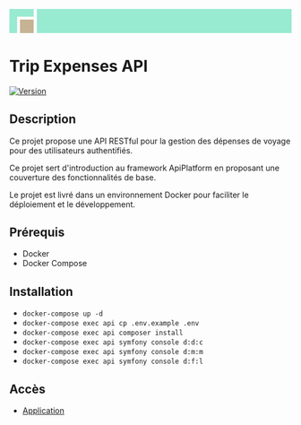 ![separe](https://raw.githubusercontent.com/studoo-app/.github/main/profile/studoo-banner-logo.png)
# Trip Expenses API
[![Version](https://img.shields.io/badge/Version-2.0.0-blue)]()

## Description

Ce projet propose une API RESTful pour la gestion des dépenses de voyage pour des utilisateurs authentifiés.

Ce projet sert d'introduction au framework ApiPlatform en proposant une couverture des fonctionnalités de base.

Le projet est livré dans un environnement Docker pour faciliter le déploiement et le développement.

## Prérequis

- Docker
- Docker Compose

## Installation

- `docker-compose up -d`
- `docker-compose exec api cp .env.example .env`
- `docker-compose exec api composer install`
- `docker-compose exec api symfony console d:d:c`
- `docker-compose exec api symfony console d:m:m`
- `docker-compose exec api symfony console d:f:l`

## Accès

- [Application](http://localhost:8002/api)

